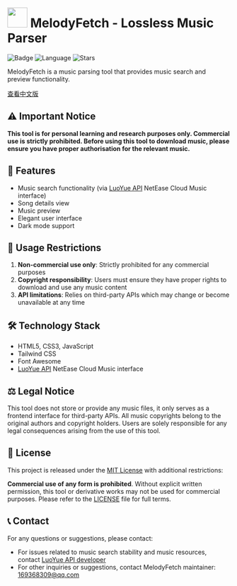 # <image src="favicon.ico" height="45"/> MelodyFetch - Lossless Music Parser
<img src="https://img.shields.io/static/v1?label=LICENSE&message=MIT&color=coral" alt="Badge">
  <img src="https://img.shields.io/github/languages/top/SRInternet/melodyfetch.github.io" alt="Language">
  <img src="https://img.shields.io/github/stars/SRInternet/melodyfetch.github.io" alt="Stars">

MelodyFetch is a music parsing tool that provides music search and preview functionality.

[查看中文版](CN_README.md)

## ⚠️ Important Notice

**This tool is for personal learning and research purposes only. Commercial use is strictly prohibited. Before using this tool to download music, please ensure you have proper authorisation for the relevant music.**

## 🎵 Features

- Music search functionality (via [LuoYue API](https://doc.vkeys.cn/api-doc/v2/%E9%9F%B3%E4%B9%90%E6%A8%A1%E5%9D%97/%E7%BD%91%E6%98%93%E4%BA%91%E9%9F%B3%E4%B9%90/1-netease.html) NetEase Cloud Music interface)
- Song details view
- Music preview
- Elegant user interface
- Dark mode support

## 🚫 Usage Restrictions

1. **Non-commercial use only**: Strictly prohibited for any commercial purposes
2. **Copyright responsibility**: Users must ensure they have proper rights to download and use any music content
3. **API limitations**: Relies on third-party APIs which may change or become unavailable at any time

## 🛠️ Technology Stack

- HTML5, CSS3, JavaScript
- Tailwind CSS
- Font Awesome
- [LuoYue API](https://doc.vkeys.cn/api-doc/v2/%E9%9F%B3%E4%B9%90%E6%A8%A1%E5%9D%97/%E7%BD%91%E6%98%93%E4%BA%91%E9%9F%B3%E4%B9%90/1-netease.html) NetEase Cloud Music interface

## ⚖️ Legal Notice

This tool does not store or provide any music files, it only serves as a frontend interface for third-party APIs. All music copyrights belong to the original authors and copyright holders. Users are solely responsible for any legal consequences arising from the use of this tool.

## 📜 License

This project is released under the [MIT License](LICENSE) with additional restrictions:

**Commercial use of any form is prohibited**. Without explicit written permission, this tool or derivative works may not be used for commercial purposes. Please refer to the [LICENSE](LICENSE) file for full terms.

## 📞 Contact

For any questions or suggestions, please contact:
- For issues related to music search stability and music resources, contact [LuoYue API developer](https://github.com/lvluoyue)
- For other inquiries or suggestions, contact MelodyFetch maintainer: 169368309@qq.com
